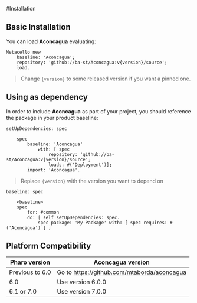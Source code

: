 #Installation

## Basic Installation

You can load **Aconcagua** evaluating:
```smalltalk
Metacello new
	baseline: 'Aconcagua';
	repository: 'github://ba-st/Aconcagua:v{version}/source';
	load.
```
>  Change `{version}` to some released version if you want a pinned one.

## Using as dependency

In order to include **Aconcagua** as part of your project, you should reference the package in your product baseline:

```smalltalk
setUpDependencies: spec

	spec
		baseline: 'Aconcagua'
			with: [ spec
				repository: 'github://ba-st/Aconcagua:v{version}/source';
				loads: #('Deployment')];
		import: 'Aconcagua'.
```
> Replace `{version}` with the version you want to depend on

```smalltalk
baseline: spec

	<baseline>
	spec
		for: #common
		do: [ self setUpDependencies: spec.
			spec package: 'My-Package' with: [ spec requires: #('Aconcagua') ] ]
```
## Platform Compatibility

| Pharo version | Aconcagua version |
| ----------- | ------------- |
| Previous to 6.0 | Go to https://github.com/mtaborda/aconcagua |
| 6.0 | Use version 6.0.0 |
| 6.1 or 7.0 | Use version 7.0.0 |

